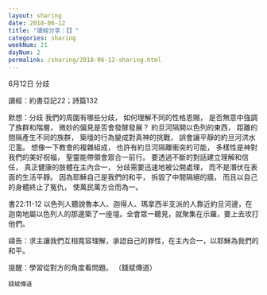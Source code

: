 ```yaml
---
layout: sharing
date: 2018-06-12
title: "讀經分享：【】"
categories: sharing
weekNum: 21
dayNum: 2
permalink: /sharing/2018-06-12-sharing.html
---
```

6月12日 分歧

讀經：約書亞記22；詩篇132

默想：分歧
我們的周圍有哪些分歧，
如何理解不同的性格恩賜，
是否無意中強調了族群和階層，
微妙的偏見是否會發酵發展？
約旦河隔開以色列的東西，
距離的間隔產生不同的族群，
築壇的行為變成對真神的挑戰，
誤會讓平靜的約旦河洪水氾濫。
想像一下教會的複雜組成，
也許有約旦河隔離衝突的可能，
多樣性是神對我們的美好祝福，
聖靈能帶領會眾合一前行。
要透過不斷的對話建立理解和信任，
真正健康的肢體在主內合一，
分歧需要迅速地被公開處理，
而不是潛伏在表面的生活平靜。
因為耶穌自己是我們的和平，
拆毀了中間隔絕的牆，
而且以自己的身體終止了冤仇，
使萬民萬方合而為一。

書22:11-12 以色列人聽說魯本人、迦得人、瑪拿西半支派的人靠近約旦河邊，在迦南地屬以色列人的那邊築了一座壇。全會眾一聽見，就聚集在示羅，要上去攻打他們。

禱告：求主讓我們互相寬容理解，承認自己的罪性，在主內合一，以耶穌為我們的和平。

提醒：學習從對方的角度看問題。
（錢斌傳道）


`錢斌傳道`
